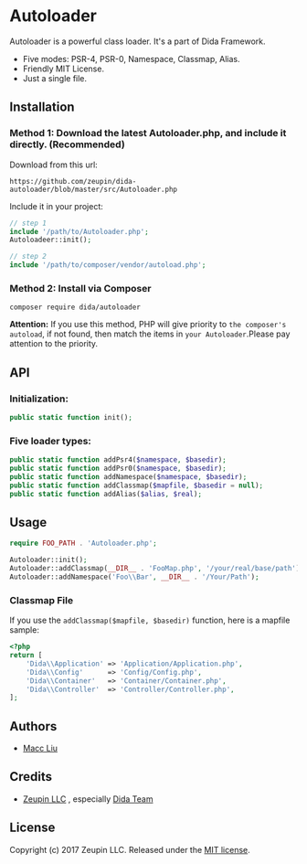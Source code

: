 # Autoloader

Autoloader is a powerful class loader. It's a part of Dida Framework.

* Five modes: PSR-4, PSR-0, Namespace, Classmap, Alias.
* Friendly MIT License.
* Just a single file.

## Installation

### Method 1: Download the latest Autoloader.php, and include it directly. (Recommended)

Download from this url:

```
https://github.com/zeupin/dida-autoloader/blob/master/src/Autoloader.php
```

Include it in your project:

```php
// step 1
include '/path/to/Autoloader.php';
Autoloadeer::init();

// step 2
include '/path/to/composer/vendor/autoload.php';
```

### Method 2: Install via Composer

```
composer require dida/autoloader
```

**Attention:** If you use this method, PHP will give priority to `the composer's autoload`, if not found, then match the items in `your Autoloader`.Please pay attention to the priority.

## API

### Initialization:

```php
public static function init();
```

### Five loader types:

```php
public static function addPsr4($namespace, $basedir);
public static function addPsr0($namespace, $basedir);
public static function addNamespace($namespace, $basedir);
public static function addClassmap($mapfile, $basedir = null);
public static function addAlias($alias, $real);
```

## Usage

```php
require FOO_PATH . 'Autoloader.php';

Autoloader::init();
Autoloader::addClassmap(__DIR__ . 'FooMap.php', '/your/real/base/path');
Autoloader::addNamespace('Foo\\Bar', __DIR__ . '/Your/Path');
```

### Classmap File

If you use the `addClassmap($mapfile, $basedir)` function, here is a mapfile sample:

```php
<?php
return [
    'Dida\\Application' => 'Application/Application.php',
    'Dida\\Config'      => 'Config/Config.php',
    'Dida\\Container'   => 'Container/Container.php',
    'Dida\\Controller'  => 'Controller/Controller.php',
];
```

## Authors

* [Macc Liu](https://github.com/maccliu)

## Credits

* [Zeupin LLC](http://zeupin.com) , especially [Dida Team](http://dida.zeupin.com)

## License

Copyright (c) 2017 Zeupin LLC. Released under the [MIT license](LICENSE).